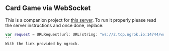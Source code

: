 ## Card Game via WebSocket

This is a companion project for [this server](git@github.com:samgj18/cards.git). To run it properly please read the server instructions and once done, replace:

````swift
var request = URLRequest(url: URL(string: "ws://2.tcp.ngrok.io:14744/ws/hardcodedfornow")!)
``` 
With the link provided by ngrock.

